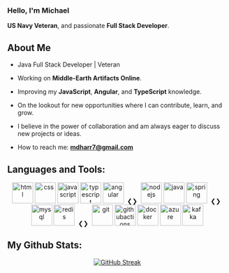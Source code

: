### Hello, I'm Michael
**US Navy Veteran**, and passionate **Full Stack Developer**.

## About Me

- Java Full Stack Developer | Veteran

- Working on **Middle-Earth Artifacts Online**.

- Improving my **JavaScript**, **Angular**, and **TypeScript** knowledge.

- On the lookout for new opportunities where I can contribute, learn, and grow.

- I believe in the power of collaboration and am always eager to discuss new projects or ideas.

- How to reach me: **mdharr7@gmail.com**

## Languages and Tools:
<div align="center">
  <p>
    <!-- Frontend Technologies -->
    <img src="https://cdn.jsdelivr.net/gh/devicons/devicon/icons/html5/html5-original.svg" alt="html" width="48" height="48" />
    <img src="https://cdn.jsdelivr.net/gh/devicons/devicon/icons/css3/css3-original.svg" alt="css" width="48" height="48" />
    <img src="https://cdn.jsdelivr.net/gh/devicons/devicon/icons/javascript/javascript-original.svg" alt="javascript" width="48" height="48" />
    <img src="https://cdn.jsdelivr.net/gh/devicons/devicon/icons/typescript/typescript-original.svg" alt="typescript" width="48" height="48" />
    <img src="https://cdn.jsdelivr.net/gh/devicons/devicon/icons/angularjs/angularjs-original.svg" alt="angular" width="48" height="48" />
    &nbsp;❮❯&nbsp;
    <!-- Backend Technologies -->
    <img src="https://cdn.jsdelivr.net/gh/devicons/devicon/icons/nodejs/nodejs-original.svg" alt="nodejs" width="48" height="48" />
    <img src="https://cdn.jsdelivr.net/gh/devicons/devicon/icons/java/java-original.svg" alt="java" width="48" height="48" />
    <img src="https://cdn.jsdelivr.net/gh/devicons/devicon/icons/spring/spring-original.svg" alt="spring" width="48" height="48" />
    &nbsp;❮❯&nbsp;
    <!-- Database Technologies -->
    <img src="https://cdn.jsdelivr.net/gh/devicons/devicon/icons/mysql/mysql-original.svg" alt="mysql" width="48" height="48" />
    <img src="https://cdn.jsdelivr.net/gh/devicons/devicon/icons/redis/redis-original.svg" alt="redis" width="48" height="48" />
    &nbsp;❮❯&nbsp;
    <!-- DevOps & Cloud -->
    <img src="https://cdn.jsdelivr.net/gh/devicons/devicon/icons/git/git-original.svg" alt="git" width="48" height="48" />
    <img src="https://cdn.jsdelivr.net/gh/devicons/devicon/icons/githubactions/githubactions-original.svg" alt="githubactions" width="48" height="48" />
    <img src="https://cdn.jsdelivr.net/gh/devicons/devicon/icons/docker/docker-original.svg" alt="docker" width="48" height="48" />
    <img src="https://cdn.jsdelivr.net/gh/devicons/devicon/icons/azure/azure-original.svg" alt="azure" width="48" height="48" />
    <img src="https://cdn.jsdelivr.net/gh/devicons/devicon/icons/apachekafka/apachekafka-original.svg" alt="kafka" width="48" height="48" />
  </p>
</div>
   
## My Github Stats:
<div align="center">
   <a href="https://git.io/streak-stats"><img src="https://github-readme-streak-stats.herokuapp.com?user=mdharr&theme=github-dark-dimmed" alt="GitHub Streak" /></a>
</div>

